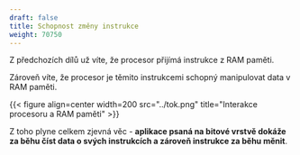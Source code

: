 ```yaml
---
draft: false
title: Schopnost změny instrukce
weight: 70750
---
```


Z předchozích dílů už víte, že procesor přijímá instrukce z RAM paměti.

Zároveň víte, že procesor je těmito instrukcemi schopný manipulovat data v RAM paměti.

{{< figure align=center width=200 src="../tok.png" title="Interakce procesoru a RAM paměti" >}}

Z toho plyne celkem zjevná věc - **aplikace psaná na bitové vrstvě dokáže za běhu číst data o svých instrukcích a zároveň instrukce za běhu měnit**.